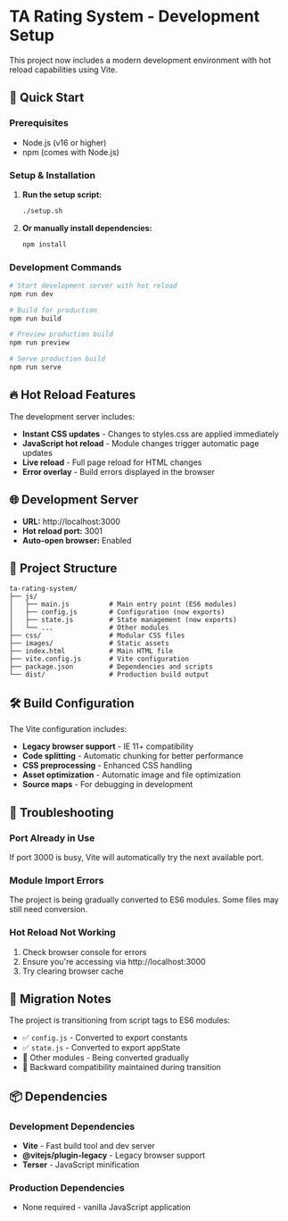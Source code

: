 # TA Rating System - Development Setup

This project now includes a modern development environment with hot reload capabilities using Vite.

## 🚀 Quick Start

### Prerequisites
- Node.js (v16 or higher)
- npm (comes with Node.js)

### Setup & Installation

1. **Run the setup script:**
   ```bash
   ./setup.sh
   ```

2. **Or manually install dependencies:**
   ```bash
   npm install
   ```

### Development Commands

```bash
# Start development server with hot reload
npm run dev

# Build for production
npm run build

# Preview production build
npm run preview

# Serve production build
npm run serve
```

## 🔥 Hot Reload Features

The development server includes:
- **Instant CSS updates** - Changes to styles.css are applied immediately
- **JavaScript hot reload** - Module changes trigger automatic page updates
- **Live reload** - Full page reload for HTML changes
- **Error overlay** - Build errors displayed in the browser

## 🌐 Development Server

- **URL:** http://localhost:3000
- **Hot reload port:** 3001
- **Auto-open browser:** Enabled

## 📁 Project Structure

```
ta-rating-system/
├── js/
│   ├── main.js          # Main entry point (ES6 modules)
│   ├── config.js        # Configuration (now exports)
│   ├── state.js         # State management (now exports)
│   └── ...              # Other modules
├── css/                 # Modular CSS files
├── images/              # Static assets
├── index.html           # Main HTML file
├── vite.config.js       # Vite configuration
├── package.json         # Dependencies and scripts
└── dist/                # Production build output
```

## 🛠 Build Configuration

The Vite configuration includes:
- **Legacy browser support** - IE 11+ compatibility
- **Code splitting** - Automatic chunking for better performance
- **CSS preprocessing** - Enhanced CSS handling
- **Asset optimization** - Automatic image and file optimization
- **Source maps** - For debugging in development

## 🚨 Troubleshooting

### Port Already in Use
If port 3000 is busy, Vite will automatically try the next available port.

### Module Import Errors
The project is being gradually converted to ES6 modules. Some files may still need conversion.

### Hot Reload Not Working
1. Check browser console for errors
2. Ensure you're accessing via http://localhost:3000
3. Try clearing browser cache

## 🔄 Migration Notes

The project is transitioning from script tags to ES6 modules:
- ✅ `config.js` - Converted to export constants
- ✅ `state.js` - Converted to export appState
- 🔄 Other modules - Being converted gradually
- 🔄 Backward compatibility maintained during transition

## 📦 Dependencies

### Development Dependencies
- **Vite** - Fast build tool and dev server
- **@vitejs/plugin-legacy** - Legacy browser support
- **Terser** - JavaScript minification

### Production Dependencies
- None required - vanilla JavaScript application
